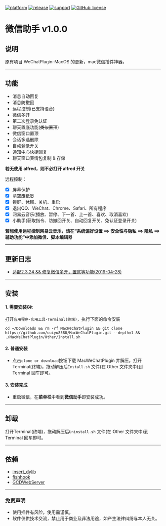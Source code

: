 

[![platform](https://img.shields.io/badge/platform-macos-lightgrey.svg)](https://www.apple.com/macos) [![release](https://img.shields.io/badge/release-v1.0.0-brightgreen.svg)](https://github.com/cuiyu8580/MacWeChatPlugin/releases)  [![support](https://img.shields.io/badge/support-wechat%202.3.24-blue.svg)](https://mac.weixin.qq.com/?t=mac&lang=zh_CN)
[![GitHub license](https://img.shields.io/github/license/cuiyu8580/MacWeChatPlugin.svg)](./LICENSE)

# 微信助手 v1.0.0
## 说明


原有项目 WeChatPlugin-MacOS 的更新，mac微信插件神器。



---

## 功能
* 消息自动回复
* 消息防撤回
* 远程控制(已支持语音)
* ~~微信多开~~
* 第二次登录免认证
* 聊天置底功能(~~类似置顶~~)
* 微信窗口置顶
* 会话多选删除
* 自动登录开关
* 通知中心快捷回复
* 聊天窗口表情包复制 & 存储



**若无使用 alfred，则不必打开 alfred 开关**

远程控制：

- [x] 屏幕保护
- [x] 清空废纸篓
- [x] 锁屏、休眠、关机、重启
- [x] 退出QQ、WeChat、Chrome、Safari、所有程序
- [x] 网易云音乐(播放、暂停、下一首、上一首、喜欢、取消喜欢)
- [x] 小助手(获取指令、防撤回开关、自动回复开关、免认证登录开关)

**若想使用远程控制网易云音乐，请在“系统偏好设置 ==> 安全性与隐私 ==> 隐私 ==> 辅助功能”中添加微信、脚本编辑器**

---

## 更新日志

* [适配2.3.24 && 修复微信多开，置底等功能(2019-04-28)](https://github.com/cuiyu8580/MacWeChatPlugin/releases/tag/v1.0.0)


---

## 安装


#### 1. 需要安装Git


打开`应用程序-实用工具-Terminal(终端)`，执行下面的命令安装

`cd ~/Downloads && rm -rf MacWeChatPlugin && git clone https://github.com/cuiyu8580/MacWeChatPlugin.git --depth=1 && ./MacWeChatPlugin/Other/Install.sh`


#### 2. 普通安装

* 点击`clone or download`按钮下载 MacWeChatPlugin 并解压，打开Terminal(终端)，拖动解压后`Install.sh` 文件(在 Other 文件夹中)到 Terminal 回车即可。

#### 3. 安装完成

* 重启微信，在**菜单栏**中看到**微信助手**即安装成功。

---

## 卸载

打开Terminal(终端)，拖动解压后`Uninstall.sh` 文件(在 Other 文件夹中)到 Terminal 回车即可。

---


## 依赖

* [insert_dylib](https://github.com/Tyilo/insert_dylib)
* [fishhook](https://github.com/facebook/fishhook)
* [GCDWebServer](https://github.com/swisspol/GCDWebServer)

---

### 免责声明
* 使用插件有风险，使用需谨慎。
* 软件仅供技术交流，禁止用于商业及非法用途，如产生法律纠纷与本人无关。




